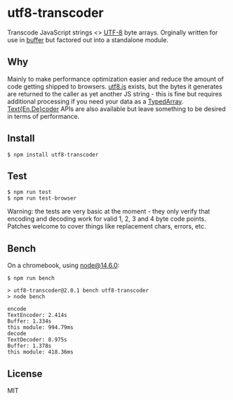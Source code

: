 # utf8-transcoder
Transcode JavaScript strings <> [UTF-8](http://en.wikipedia.org/wiki/UTF-8) byte arrays. Orginally written for use in [buffer](https://github.com/feross/buffer) but factored out into a standalone module.

## Why
Mainly to make performance optimization easier and reduce the amount of code getting shipped to browsers. [utf8.js](https://github.com/mathiasbynens/utf8.js) exists, but the bytes it generates are returned to the caller as yet another JS string - this is fine but requires additional processing if you need your data as a [TypedArray](https://developer.mozilla.org/en-US/docs/Web/JavaScript/Typed_arrays). [Text{En,De}coder](https://developer.mozilla.org/en-US/docs/Web/JavaScript/TextEncoder) APIs are also available but leave something to be desired in terms of performance.

## Install
``` shell
$ npm install utf8-transcoder
```

## Test
``` shell
$ npm run test
$ npm run test-browser
```
Warning: the tests are very basic at the moment - they only verify that encoding and decoding work for valid 1, 2, 3 and 4 byte code points. Patches welcome to cover things like replacement chars, errors, etc.

## Bench
On a chromebook, using node@14.6.0:
``` shell
$ npm run bench

> utf8-transcoder@2.0.1 bench utf8-transcoder
> node bench

encode
TextEncoder: 2.414s
Buffer: 1.334s
this module: 994.79ms
decode
TextDecoder: 8.975s
Buffer: 1.378s
this module: 418.36ms
```

## License
MIT
